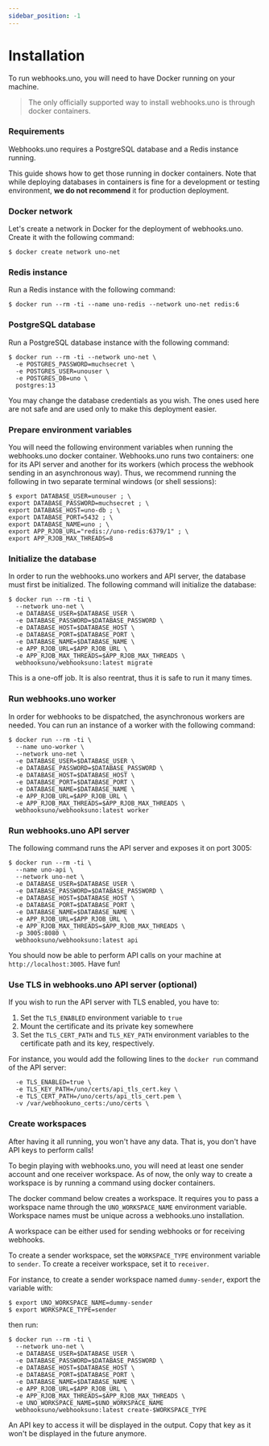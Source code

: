 ```yaml
---
sidebar_position: -1
---
```


# Installation

To run webhooks.uno, you will need to have Docker running on your machine.

> The only officially supported way to install webhooks.uno is through
> docker containers.

### Requirements

Webhooks.uno requires a PostgreSQL database and a Redis instance running.

This guide shows how to get those running in docker containers. Note that
while deploying databases in containers is fine for a development or testing
environment, **we do not recommend** it for production deployment.

### Docker network

Let's create a network in Docker for the deployment of webhooks.uno.
Create it with the following command:

```
$ docker create network uno-net
```

### Redis instance

Run a Redis instance with the following command:

```
$ docker run --rm -ti --name uno-redis --network uno-net redis:6
```

### PostgreSQL database

Run a PostgreSQL database instance with the following command:

```
$ docker run --rm -ti --network uno-net \
  -e POSTGRES_PASSWORD=muchsecret \
  -e POSTGRES_USER=unouser \
  -e POSTGRES_DB=uno \
  postgres:13
```

You may change the database credentials as you wish. The ones used here
are not safe and are used only to make this deployment easier.

### Prepare environment variables 

You will need the following environment variables when running the
webhooks.uno docker container.
Webhooks.uno runs two containers: one for its API server and another
for its workers (which process the webhook sending in an asynchronous way).
Thus, we recommend running the following in two separate terminal windows
(or shell sessions):

```
$ export DATABASE_USER=unouser ; \
export DATABASE_PASSWORD=muchsecret ; \
export DATABASE_HOST=uno-db ; \
export DATABASE_PORT=5432 ; \
export DATABASE_NAME=uno ; \
export APP_RJOB_URL="redis://uno-redis:6379/1" ; \
export APP_RJOB_MAX_THREADS=8
```

### Initialize the database

In order to run the webhooks.uno workers and API server, the database must
first be initialized. The following command will initialize the database:

```
$ docker run --rm -ti \
  --network uno-net \
  -e DATABASE_USER=$DATABASE_USER \
  -e DATABASE_PASSWORD=$DATABASE_PASSWORD \
  -e DATABASE_HOST=$DATABASE_HOST \
  -e DATABASE_PORT=$DATABASE_PORT \
  -e DATABASE_NAME=$DATABASE_NAME \
  -e APP_RJOB_URL=$APP_RJOB_URL \
  -e APP_RJOB_MAX_THREADS=$APP_RJOB_MAX_THREADS \
  webhooksuno/webhooksuno:latest migrate
```

This is a one-off job. It is also reentrat, thus it is safe to run it
many times.

### Run webhooks.uno worker

In order for webhooks to be dispatched, the asynchronous workers are needed.
You can run an instance of a worker with the following command:

```
$ docker run --rm -ti \
  --name uno-worker \
  --network uno-net \
  -e DATABASE_USER=$DATABASE_USER \
  -e DATABASE_PASSWORD=$DATABASE_PASSWORD \
  -e DATABASE_HOST=$DATABASE_HOST \
  -e DATABASE_PORT=$DATABASE_PORT \
  -e DATABASE_NAME=$DATABASE_NAME \
  -e APP_RJOB_URL=$APP_RJOB_URL \
  -e APP_RJOB_MAX_THREADS=$APP_RJOB_MAX_THREADS \
  webhooksuno/webhooksuno:latest worker
```

### Run webhooks.uno API server

The following command runs the API server and exposes it on port 3005:

```
$ docker run --rm -ti \
  --name uno-api \
  --network uno-net \
  -e DATABASE_USER=$DATABASE_USER \
  -e DATABASE_PASSWORD=$DATABASE_PASSWORD \
  -e DATABASE_HOST=$DATABASE_HOST \
  -e DATABASE_PORT=$DATABASE_PORT \
  -e DATABASE_NAME=$DATABASE_NAME \
  -e APP_RJOB_URL=$APP_RJOB_URL \
  -e APP_RJOB_MAX_THREADS=$APP_RJOB_MAX_THREADS \
  -p 3005:8080 \
  webhooksuno/webhooksuno:latest api
```

You should now be able to perform API calls on your machine at
`http://localhost:3005`. Have fun!

### Use TLS in webhooks.uno API server (optional)

If you wish to run the API server with TLS enabled, you have to:

1. Set the `TLS_ENABLED` environment variable to `true`
2. Mount the certificate and its private key somewhere
3. Set the `TLS_CERT_PATH` and `TLS_KEY_PATH` environment variables
   to the certificate path and its key, respectively.

For instance, you would add the following lines to the `docker run`
command of the API server:

```
  -e TLS_ENABLED=true \
  -e TLS_KEY_PATH=/uno/certs/api_tls_cert.key \
  -e TLS_CERT_PATH=/uno/certs/api_tls_cert.pem \
  -v /var/webhookuno_certs:/uno/certs \
```

### Create workspaces

After having it all running, you won't have any data. That is, you don't
have API keys to perform calls!

To begin playing with webhooks.uno, you will need at least one sender
account and one receiver workspace.
As of now, the only way to create a workspace is by running a command
using docker containers.

The docker command below creates a workspace. It requires you to pass
a workspace name through the `UNO_WORKSPACE_NAME` environment variable.
Workspace names must be unique across a webhooks.uno installation.

A workspace can be either used for sending webhooks or for receiving webhooks.

To create a sender workspace, set the `WORKSPACE_TYPE` environment variable
to `sender`. To create a receiver workspace, set it to `receiver`.

For instance, to create a sender workspace named `dummy-sender`, export the variable with:

```
$ export UNO_WORKSPACE_NAME=dummy-sender
$ export WORKSPACE_TYPE=sender
```

then run:

```
$ docker run --rm -ti \
  --network uno-net \
  -e DATABASE_USER=$DATABASE_USER \
  -e DATABASE_PASSWORD=$DATABASE_PASSWORD \
  -e DATABASE_HOST=$DATABASE_HOST \
  -e DATABASE_PORT=$DATABASE_PORT \
  -e DATABASE_NAME=$DATABASE_NAME \
  -e APP_RJOB_URL=$APP_RJOB_URL \
  -e APP_RJOB_MAX_THREADS=$APP_RJOB_MAX_THREADS \
  -e UNO_WORKSPACE_NAME=$UNO_WORKSPACE_NAME
  webhooksuno/webhooksuno:latest create-$WORKSPACE_TYPE
```

An API key to access it will be displayed in the output. Copy that key
as it won't be displayed in the future anymore.
